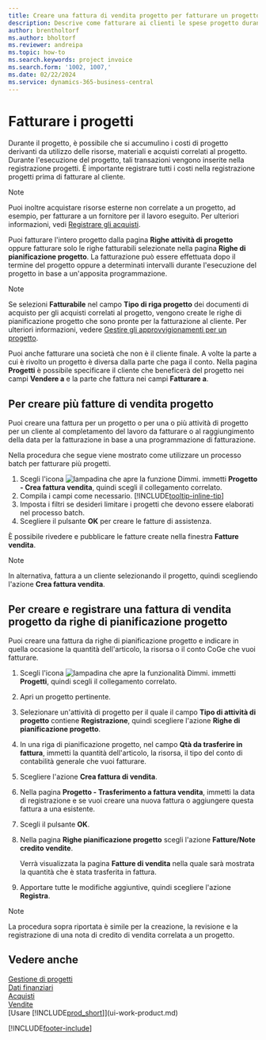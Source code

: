 ```yaml
---
title: Creare una fattura di vendita progetto per fatturare un progetto
description: Descrive come fatturare ai clienti le spese progetto durante lo svolgimento di un progetto e l'accumulo dei costi.
author: brentholtorf
ms.author: bholtorf
ms.reviewer: andreipa
ms.topic: how-to
ms.search.keywords: project invoice
ms.search.form: '1002, 1007,'
ms.date: 02/22/2024
ms.service: dynamics-365-business-central
---
```

# <a name="invoice-projects"></a>Fatturare i progetti

Durante il progetto, è possibile che si accumulino i costi di progetto derivanti da utilizzo delle risorse, materiali e acquisti correlati al progetto. Durante l'esecuzione del progetto, tali transazioni vengono inserite nella registrazione progetti. È importante registrare tutti i costi nella registrazione progetti prima di fatturare al cliente.

> [!NOTE]
> Puoi inoltre acquistare risorse esterne non correlate a un progetto, ad esempio, per fatturare a un fornitore per il lavoro eseguito. Per ulteriori informazioni, vedi [Registrare gli acquisti](purchasing-how-record-purchases.md).

Puoi fatturare l'intero progetto dalla pagina **Righe attività di progetto** oppure fatturare solo le righe fatturabili selezionate nella pagina **Righe di pianificazione progetto**. La fatturazione può essere effettuata dopo il termine del progetto oppure a determinati intervalli durante l'esecuzione del progetto in base a un'apposita programmazione.

> [!NOTE]  
> Se selezioni **Fatturabile** nel campo **Tipo di riga progetto** dei documenti di acquisto per gli acquisti correlati al progetto, vengono create le righe di pianificazione progetto che sono pronte per la fatturazione al cliente. Per ulteriori informazioni, vedere [Gestire gli approvvigionamenti per un progetto](projects-how-manage-project-supplies.md).

Puoi anche fatturare una società che non è il cliente finale. A volte la parte a cui è rivolto un progetto è diversa dalla parte che paga il conto. Nella pagina **Progetti** è possibile specificare il cliente che beneficerà del progetto nei campi **Vendere a** e la parte che fattura nei campi **Fatturare a**.

## <a name="to-create-multiple-project-sales-invoices"></a>Per creare più fatture di vendita progetto

Puoi creare una fattura per un progetto o per una o più attività di progetto per un cliente al completamento del lavoro da fatturare o al raggiungimento della data per la fatturazione in base a una programmazione di fatturazione.

Nella procedura che segue viene mostrato come utilizzare un processo batch per fatturare più progetti.  

1. Scegli l'icona ![lampadina che apre la funzione Dimmi.](media/ui-search/search_small.png "Informazioni sull'operazione che si desidera eseguire") immetti **Progetto - Crea fattura vendita**, quindi scegli il collegamento correlato.  
2. Compila i campi come necessario. [!INCLUDE[tooltip-inline-tip](includes/tooltip-inline-tip_md.md)]
3. Imposta i filtri se desideri limitare i progetti che devono essere elaborati nel processo batch.
4. Scegliere il pulsante **OK** per creare le fatture di assistenza.  

È possibile rivedere e pubblicare le fatture create nella finestra **Fatture vendita**.

> [!NOTE]
> In alternativa, fattura a un cliente selezionando il progetto, quindi scegliendo l'azione **Crea fattura vendita**. 

## <a name="to-create-and-post-project-sales-invoice-from-project-planning-lines"></a>Per creare e registrare una fattura di vendita progetto da righe di pianificazione progetto

Puoi creare una fattura da righe di pianificazione progetto e indicare in quella occasione la quantità dell'articolo, la risorsa o il conto CoGe che vuoi fatturare.

1. Scegli l'icona ![lampadina che apre la funzionalità Dimmi.](media/ui-search/search_small.png "Dimmi cosa vuoi fare") immetti **Progetti**, quindi scegli il collegamento correlato.
2. Apri un progetto pertinente.
3. Selezionare un'attività di progetto per il quale il campo **Tipo di attività di progetto** contiene **Registrazione**, quindi scegliere l'azione **Righe di pianificazione progetto**.  
4. In una riga di pianificazione progetto, nel campo **Qtà da trasferire in fattura**, immetti la quantità dell'articolo, la risorsa, il tipo del conto di contabilità generale che vuoi fatturare.  
5. Scegliere l'azione **Crea fattura di vendita**.
6. Nella pagina **Progetto - Trasferimento a fattura vendita**, immetti la data di registrazione e se vuoi creare una nuova fattura o aggiungere questa fattura a una esistente.
7. Scegli il pulsante **OK**.  
8. Nella pagina **Righe pianificazione progetto** scegli l'azione **Fatture/Note credito vendite**.

    Verrà visualizzata la pagina **Fatture di vendita** nella quale sarà mostrata la quantità che è stata trasferita in fattura.
9. Apportare tutte le modifiche aggiuntive, quindi scegliere l'azione **Registra**.

> [!NOTE]  
> La procedura sopra riportata è simile per la creazione, la revisione e la registrazione di una nota di credito di vendita correlata a un progetto.

## <a name="see-also"></a>Vedere anche

[Gestione di progetti](projects-manage-projects.md)  
[Dati finanziari](finance.md)  
[Acquisti](purchasing-manage-purchasing.md)  
[Vendite](sales-manage-sales.md)  
[Usare [!INCLUDE[prod_short](includes/prod_short.md)]](ui-work-product.md)  

[!INCLUDE[footer-include](includes/footer-banner.md)]
